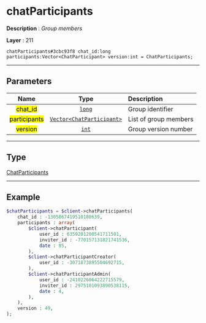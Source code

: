 # chatParticipants

**Description** : *Group members*

**Layer** : 211

```tl
chatParticipants#3cbc93f8 chat_id:long participants:Vector<ChatParticipant> version:int = ChatParticipants;
```

---

## Parameters

| Name | Type | Description |
| :---: | :---: | :--- |
| <mark>chat_id</mark> | [`long`](type/long) | Group identifier |
| <mark>participants</mark> | [`Vector<ChatParticipant>`](type/ChatParticipant) | List of group members |
| <mark>version</mark> | [`int`](type/int) | Group version number |

---

## Type

[ChatParticipants](type/ChatParticipants)

---

## Example

```php
$chatParticipants = $client->chatParticipants(
	chat_id : -1305867419510180639,
	participants : array(
		$client->chatParticipant(
			user_id : 6359201200541711501,
			inviter_id : -770157131821741536,
			date : 85,
		),
		$client->chatParticipantCreator(
			user_id : -3071873895504692715,
		),
		$client->chatParticipantAdmin(
			user_id : -2410226064222715579,
			inviter_id : 2975101093890538115,
			date : 4,
		),
	),
	version : 49,
);
```